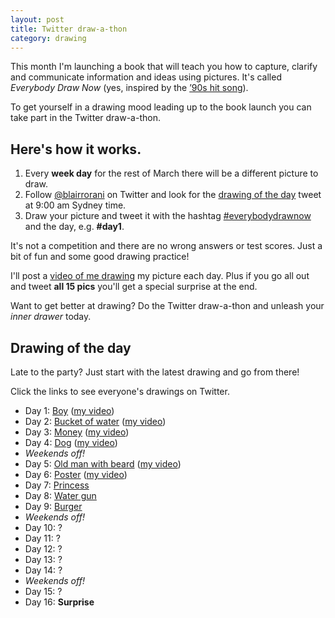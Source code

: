 ```yaml
---
layout: post
title: Twitter draw-a-thon
category: drawing
---
```


This month I'm launching a book that will teach you how to capture, clarify and communicate information and ideas using pictures. It's called *Everybody Draw Now* (yes, inspired by the <a href="https://www.youtube.com/watch?v=12VUjgYMm1U" target="_blank">’90s hit song</a>).

To get yourself in a drawing mood leading up to the book launch you can take part in the Twitter draw-a-thon.

## Here's how it works.

1. Every **week day** for the rest of March there will be a different picture to draw.
2. Follow <a href="http://twitter.com/blairrorani" target="_blank">@blairrorani</a> on Twitter and look for the <a href="#drawing-of-the-day">drawing of the day</a> tweet at 9:00 am Sydney time.
3. Draw your picture and tweet it with the hashtag <a href="https://twitter.com/hashtag/everybodydrawnow" target="_blank">#everybodydrawnow</a> and the day, e.g. **\#day1**.

It's not a competition and there are no wrong answers or test scores. Just a bit of fun and some good drawing practice!

I'll post a <a href="/drawathon-day-1">video of me drawing</a> my picture each day. Plus if you go all out and tweet **all 15 pics** you'll get a special surprise at the end.

Want to get better at drawing? Do the Twitter draw-a-thon and unleash your *inner drawer* today.

<a name="drawing-of-the-day"></a>
## Drawing of the day
Late to the party? Just start with the latest drawing and go from there!

Click the links to see everyone's drawings on Twitter.

* Day 1: <a href="https://twitter.com/search?q=%23everybodydrawnow%20AND%20%23day1&src=typd" target="_blank">Boy</a> ([my video](/drawathon-day-1))
* Day 2: <a href="https://twitter.com/search?q=%23everybodydrawnow%20AND%20%23day2&src=typd" target="_blank">Bucket of water</a> ([my video](/drawathon-day-2))
* Day 3: <a href="https://twitter.com/search?q=%23everybodydrawnow%20AND%20%23day3&src=typd" target="_blank">Money</a> ([my video](/drawathon-day-3))
* Day 4: <a href="https://twitter.com/search?q=%23everybodydrawnow%20AND%20%23day4&src=typd" target="_blank">Dog</a> ([my video](/drawathon-day-4))
* *Weekends off!*
* Day 5: <a href="https://twitter.com/search?q=%23everybodydrawnow%20AND%20%23day5&src=typd" target="_blank">Old man with beard</a> ([my video](/drawathon-day-5))
* Day 6: <a href="https://twitter.com/search?q=%23everybodydrawnow%20AND%20%23day6&src=typd" target="_blank">Poster</a> ([my video](/drawathon-day-6))
* Day 7: <a href="https://twitter.com/search?q=%23everybodydrawnow%20AND%20%23day7&src=typd" target="_blank">Princess</a>
* Day 8: <a href="https://twitter.com/search?q=%23everybodydrawnow%20AND%20%23day8&src=typd" target="_blank">Water gun</a>
* Day 9: <a href="https://twitter.com/search?q=%23everybodydrawnow%20AND%20%23day9&src=typd" target="_blank">Burger</a>
* *Weekends off!*
* Day 10: ?
* Day 11: ?
* Day 12: ?
* Day 13: ?
* Day 14: ?
* *Weekends off!*
* Day 15: ?
* Day 16: **Surprise**
